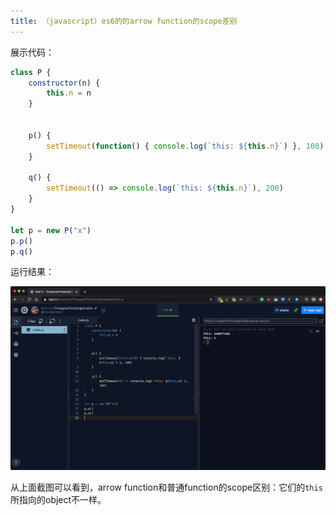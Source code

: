 ```yaml
---
title: （javascript）es6的的arrow function的scope差别
---
```


展示代码：

```javascript
class P {
    constructor(n) {
        this.n = n
    }


    p() {
        setTimeout(function() { console.log(`this: ${this.n}`) }, 100)
    }

    q() {
        setTimeout(() => console.log(`this: ${this.n}`), 200)
    }
}

let p = new P("x")
p.p()
p.q()
```

运行结果：

![](https://raw.githubusercontent.com/liweinan/blogpic2020iii/master/jul08/89350A06-36CA-4003-8438-01DD2766CA46.png)

从上面截图可以看到，arrow function和普通function的scope区别：它们的`this`所指向的object不一样。
